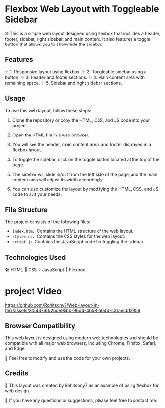 # Flexbox Web Layout with Toggleable Sidebar

🌐 This is a simple web layout designed using flexbox that includes a header, footer, sidebar, right sidebar, and main content. It also features a toggle button that allows you to show/hide the sidebar.

## Features

✨ 1. Responsive layout using flexbox.
✨ 2. Toggleable sidebar using a button.
✨ 3. Header and footer sections.
✨ 4. Main content area with remaining space.
✨ 5. Sidebar and right sidebar sections.

## Usage

To use this web layout, follow these steps:

1. Clone the repository or copy the HTML, CSS, and JS code into your project.

2. Open the HTML file in a web browser.

3. You will see the header, main content area, and footer displayed in a flexbox layout.

4. To toggle the sidebar, click on the toggle button located at the top of the page.

5. The sidebar will slide in/out from the left side of the page, and the main content area will adjust its width accordingly.

6. You can also customize the layout by modifying the HTML, CSS, and JS code to suit your needs.

## File Structure

The project consists of the following files:

- `index.html`: Contains the HTML structure of the web layout.
- `styles.css`: Contains the CSS styles for the web layout.
- `script.js`: Contains the JavaScript code for toggling the sidebar.

## Technologies Used

🛠️ HTML
🎨 CSS
💡 JavaScript
🔀 Flexbox

# project Video

https://github.com/Rohitsony7/Web-layout-in-flex/assets/31543760/2bde95bb-96d4-4b58-a04d-c31aecb18959



## Browser Compatibility

This web layout is designed using modern web technologies and should be compatible with all major web browsers, including Chrome, Firefox, Safari, and Edge.

🚀 Feel free to modify and use the code for your own projects.

## Credits

👤 This layout was created by Rohitsony7 as an example of using flexbox for web design.

📧 If you have any questions or suggestions, please feel free to contact me.
